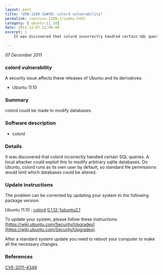 ```yaml
---
layout: post
title: "USN-1289-1&#58; colord vulnerability"
permalink: /usn/usn-1289-1/index.html
category: [ ubuntu-11.10]
date: 2011-12-07 12:00:00
excerpt: |
    It was discovered that colord incorrectly handled certain SQL queries. A local attacker could exploit this to modify arbitrary sqlite databases. On Ubuntu, colord runs as its own user by default, so standard file permissions would limit which databases could be altered. 
    
--- 
```

 
 

*07 December 2011*

### colord vulnerability

A security issue affects these releases of Ubuntu and its derivatives:

* Ubuntu 11.10

### Summary

colord could be made to modify databases. 

### Software description

* colord 

### Details

It was discovered that colord incorrectly handled certain SQL queries. A local attacker could exploit this to modify arbitrary sqlite databases. On Ubuntu, colord runs as its own user by default, so standard file permissions would limit which databases could be altered. 

### Update instructions

The problem can be corrected by updating your system to the following package version:

Ubuntu 11.10
 : [colord](https://launchpad.net/ubuntu/+source/colord) <span> [0.1.12-1ubuntu2.1](https://launchpad.net/ubuntu/+source/colord/0.1.12-1ubuntu2.1) </span> 

To update your system, please follow these instructions: [https://wiki.ubuntu.com/Security/Upgrades](https://wiki.ubuntu.com/Security/Upgrades).

After a standard system update you need to reboot your computer to make all the necessary changes. 

### References

 
 [CVE-2011-4349](http://people.ubuntu.com/~ubuntu-security/cve/CVE-2011-4349)
 

